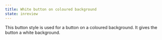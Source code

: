 ```yaml
---
title: White button on coloured background
state: inreview
---
```


This button style is used for a button on a coloured background. It gives the button a white background.